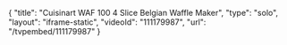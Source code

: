 {
    "title": "Cuisinart WAF 100 4 Slice Belgian Waffle Maker",
    "type": "solo",
    "layout": "iframe-static",
    "videoId": "111179987",
    "url": "\/tvpembed\/111179987"
}